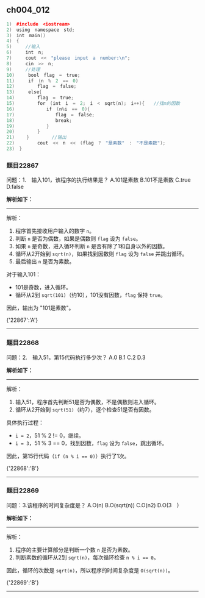 ## ch004_012
``` c++
1)　#include　<iostream>
2)　using　namespace　std;
3)　int　main()
4)　{
5)　　　//输入
6)　　　int　n;
7)　　　cout　<<　"please　input　a　number:\n";
8)　　　cin　>>　n;
9)　　　//处理
10)　　　bool　flag　=　true;
11)　　　if　(n　%　2　==　0)
12)　　　　　flag　=　false;
13)　　　else{
14)　　　　　flag　=　true;
15)　　　　　for　(int　i　=　2;　i　<　sqrt(n);　i++){　　//找m的因数
16)　　　　　　　if　(n%i　==　0){
17)　　　　　　　　　flag　=　false;
18)　　　　　　　　　break;
19)　　　　　　　}
20)　　　　　}
21) 　　}　　　　　//输出
22)　　　　　cout　<<　n　<<　(flag　?　"是素数"　:　"不是素数");
23)　}

```
### 题目22867
问题：1.　输入101，该程序的执行结果是？
A.101是素数
B.101不是素数
C.true
D.false


**解析如下：**

------

解析：
1. 程序首先接收用户输入的数字 `n`。
2. 判断 `n` 是否为偶数，如果是偶数则 `flag` 设为 `false`。
3. 如果 `n` 是奇数，进入循环判断 `n` 是否有除了1和自身以外的因数。
4. 循环从2开始到 `sqrt(n)`，如果找到因数则 `flag` 设为 `false` 并跳出循环。
5. 最后输出 `n` 是否为素数。

对于输入101：
- 101是奇数，进入循环。
- 循环从2到 `sqrt(101)`（约10），101没有因数，`flag` 保持 `true`。

因此，输出为 "101是素数"。

{'22867':'A'}

------

### 题目22868
问题：2.　输入51，第15代码执行多少次？
A.0
B.1
C.2
D.3


**解析如下：**

------

解析：
1. 输入51，程序首先判断51是否为偶数，不是偶数则进入循环。
2. 循环从2开始到 `sqrt(51)`（约7），逐个检查51是否有因数。

具体执行过程：
- `i = 2`，51 % 2 != 0，继续。
- `i = 3`，51 % 3 == 0，找到因数，`flag` 设为 `false`，跳出循环。

因此，第15行代码（`if (n % i == 0)`）执行了1次。

{'22868':'B'}

------

### 题目22869
问题：3.该程序的时间复杂度是？
A.O(n)
B.O(sqrt(n))
C.O(n2)
D.O(3　)


**解析如下：**

------

解析：
1. 程序的主要计算部分是判断一个数 `n` 是否为素数。
2. 判断素数的循环从2到 `sqrt(n)`，每次循环检查 `n % i == 0`。

因此，循环的次数是 `sqrt(n)`，所以程序的时间复杂度是 `O(sqrt(n))`。

{'22869':'B'}

------

